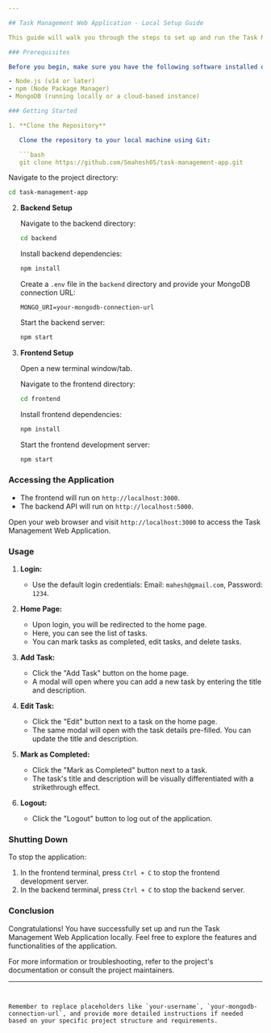 ```yaml
---

## Task Management Web Application - Local Setup Guide

This guide will walk you through the steps to set up and run the Task Management Web Application on your local machine. The application is built using React for the frontend and Node.js for the backend, with MongoDB as the database.

### Prerequisites

Before you begin, make sure you have the following software installed on your system:

- Node.js (v14 or later)
- npm (Node Package Manager)
- MongoDB (running locally or a cloud-based instance)

### Getting Started

1. **Clone the Repository**

   Clone the repository to your local machine using Git:

   ```bash
   git clone https://github.com/Smahesh05/task-management-app.git
   ```

   Navigate to the project directory:

   ```bash
   cd task-management-app
   ```

2. **Backend Setup**

   Navigate to the backend directory:

   ```bash
   cd backend
   ```

   Install backend dependencies:

   ```bash
   npm install
   ```

   Create a `.env` file in the `backend` directory and provide your MongoDB connection URL:

   ```plaintext
   MONGO_URI=your-mongodb-connection-url
   ```

   Start the backend server:

   ```bash
   npm start
   ```

3. **Frontend Setup**

   Open a new terminal window/tab.

   Navigate to the frontend directory:

   ```bash
   cd frontend
   ```

   Install frontend dependencies:

   ```bash
   npm install
   ```

   Start the frontend development server:

   ```bash
   npm start
   ```

### Accessing the Application

- The frontend will run on `http://localhost:3000`.
- The backend API will run on `http://localhost:5000`.

Open your web browser and visit `http://localhost:3000` to access the Task Management Web Application.

### Usage

1. **Login:**

   - Use the default login credentials: Email: `mahesh@gmail.com`, Password: `1234`.

2. **Home Page:**

   - Upon login, you will be redirected to the home page.
   - Here, you can see the list of tasks.
   - You can mark tasks as completed, edit tasks, and delete tasks.

3. **Add Task:**

   - Click the "Add Task" button on the home page.
   - A modal will open where you can add a new task by entering the title and description.

4. **Edit Task:**

   - Click the "Edit" button next to a task on the home page.
   - The same modal will open with the task details pre-filled. You can update the title and description.

5. **Mark as Completed:**

   - Click the "Mark as Completed" button next to a task.
   - The task's title and description will be visually differentiated with a strikethrough effect.

6. **Logout:**

   - Click the "Logout" button to log out of the application.

### Shutting Down

To stop the application:

1. In the frontend terminal, press `Ctrl + C` to stop the frontend development server.
2. In the backend terminal, press `Ctrl + C` to stop the backend server.

### Conclusion

Congratulations! You have successfully set up and run the Task Management Web Application locally. Feel free to explore the features and functionalities of the application.

For more information or troubleshooting, refer to the project's documentation or consult the project maintainers.

---
```


Remember to replace placeholders like `your-username`, `your-mongodb-connection-url`, and provide more detailed instructions if needed based on your specific project structure and requirements.

